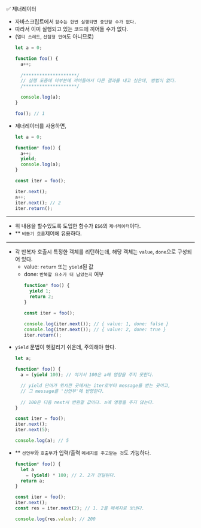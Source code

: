✅ 제너레이터
* 자바스크립트에서 `함수는 한번 실행되면 중단할 수가 없다.`
* 따라서 이미 실행되고 있는 코드에 끼어들 수가 없다.
* (`멀티 스레드`, `선점형 언어`도 아니므로)
  ```javascript
  let a = 0;

  function foo() {
    a++;
    
    /********************/
    // 실행 도중에 이부분에 끼어들어서 다른 결과를 내고 싶은데, 방법이 없다.
    /********************/

    console.log(a);
  }

  foo(); // 1
  ```
* 제너레이터를 사용하면,
  ```javascript
  let a = 0;

  function* foo() {
    a++;
    yield;
    console.log(a);
  }

  const iter = foo();

  iter.next();
  a++;
  iter.next(); // 2
  iter.return();
  ```

<hr />

* 위 내용을 할수있도록 도입한 함수가 `ES6`의 `제너레이터`이다.
* ** `비동기 흐름`제어에 유용하다.

<hr />

* 각 반복자 호출시 특정한 객체를 리턴하는데, 해당 객체는 `value`, `done`으로 구성되어 있다.
  * value: `return` 또는 `yield`된 값
  * done: `반복할 요소가 더 남았는지` 여부
    ```javascript
    function* foo() {
      yield 1;
      return 2;
    }

    const iter = foo();

    console.log(iter.next()); // { value: 1, done: false }
    console.log(iter.next()); // { value: 2, done: true }
    iter.return();
    ```
* `yield` 문법이 헷갈리기 쉬운데, 주의해야 한다.
  ```javascript
  let a;
  
  function* foo() {
    a = (yield 100); // 여기서 100은 a에 영향을 주지 못한다.

    // yield 단어가 위치한 곳에서는 iter로부터 message를 받는 곳이고, 
    // 그 message를 '선언부'에 반영한다. 
    
    // 100은 다음 next시 반환할 값이다. a에 영향을 주지 않는다.
  }

  const iter = foo();
  iter.next();
  iter.next(5);

  console.log(a); // 5
  ```
* ** `선언부`와 `호출부`가 입력/출력 `메세지를 주고받는 것`도 가능하다.
  ```javascript
  function* foo() {
    let a 
      = (yield) * 100; // 2. 2가 전달된다.
    return a;
  }

  const iter = foo();
  iter.next();
  const res = iter.next(2); // 1. 2를 메세지로 보낸다.

  console.log(res.value); // 200 
  ```